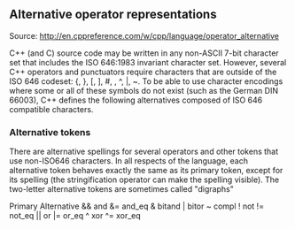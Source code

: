 ## Alternative operator representations

Source: http://en.cppreference.com/w/cpp/language/operator_alternative

C++ (and C) source code may be written in any non-ASCII 7-bit character set that includes the ISO 646:1983 invariant character set. However, several C++ operators and punctuators require characters that are outside of the ISO 646 codeset: {, }, [, ], #, \, ^, |, ~. To be able to use character encodings where some or all of these symbols do not exist (such as the German DIN 66003), C++ defines the following alternatives composed of ISO 646 compatible characters.

### Alternative tokens
There are alternative spellings for several operators and other tokens that use non-ISO646 characters. In all respects of the language, each alternative token behaves exactly the same as its primary token, except for its spelling (the stringification operator can make the spelling visible). The two-letter alternative tokens are sometimes called "digraphs"


Primary	Alternative
&&	and
&=	and_eq
&	bitand
|	bitor
~	compl
!	not
!=	not_eq
||	or
|=	or_eq
^	xor
^=	xor_eq
